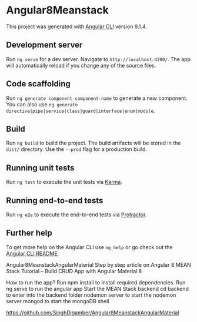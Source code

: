 # Angular8Meanstack

This project was generated with [Angular CLI](https://github.com/angular/angular-cli) version 9.1.4.

## Development server

Run `ng serve` for a dev server. Navigate to `http://localhost:4200/`. The app will automatically reload if you change any of the source files.

## Code scaffolding

Run `ng generate component component-name` to generate a new component. You can also use `ng generate directive|pipe|service|class|guard|interface|enum|module`.

## Build

Run `ng build` to build the project. The build artifacts will be stored in the `dist/` directory. Use the `--prod` flag for a production build.

## Running unit tests

Run `ng test` to execute the unit tests via [Karma](https://karma-runner.github.io).

## Running end-to-end tests

Run `ng e2e` to execute the end-to-end tests via [Protractor](http://www.protractortest.org/).

## Further help

To get more help on the Angular CLI use `ng help` or go check out the [Angular CLI README](https://github.com/angular/angular-cli/blob/master/README.md).


Angular8MeanstackAngularMaterial
Step by step article on Angular 8 MEAN Stack Tutorial – Build CRUD App with Angular Material 8

How to run the app?
Run npm install to install required dependencies.
Run ng serve to run the angular app
Start the MEAN Stack backend
cd backend to enter into the backend folder
nodemon server to start the nodemon server
mongod to start the mongoDB shell

https://github.com/SinghDigamber/Angular8MeanstackAngularMaterial